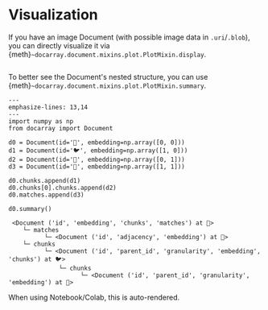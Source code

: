# Visualization

If you have an image Document (with possible image data in `.uri`/`.blob`), you can directly visualize it via {meth}`~docarray.document.mixins.plot.PlotMixin.display`.

```{figure} images/doc-plot-in-jupyter.png
```


To better see the Document's nested structure, you can use {meth}`~docarray.document.mixins.plot.PlotMixin.summary`.

```{code-block} python
---
emphasize-lines: 13,14
---
import numpy as np
from docarray import Document

d0 = Document(id='🐲', embedding=np.array([0, 0]))
d1 = Document(id='🐦', embedding=np.array([1, 0]))
d2 = Document(id='🐢', embedding=np.array([0, 1]))
d3 = Document(id='🐯', embedding=np.array([1, 1]))

d0.chunks.append(d1)
d0.chunks[0].chunks.append(d2)
d0.matches.append(d3)

d0.summary()
```

```text
 <Document ('id', 'embedding', 'chunks', 'matches') at 🐲>
    └─ matches
          └─ <Document ('id', 'adjacency', 'embedding') at 🐯>
    └─ chunks
          └─ <Document ('id', 'parent_id', 'granularity', 'embedding', 'chunks') at 🐦>
              └─ chunks
                    └─ <Document ('id', 'parent_id', 'granularity', 'embedding') at 🐢>
```

When using Notebook/Colab, this is auto-rendered.

```{figure} images/doc-auto-summary.png
```
